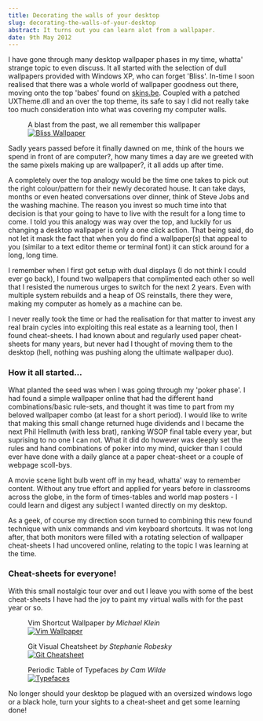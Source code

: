 ```yaml
---
title: Decorating the walls of your desktop
slug: decorating-the-walls-of-your-desktop
abstract: It turns out you can learn alot from a wallpaper.
date: 9th May 2012
---
```


I have gone through many desktop wallpaper phases in my time, whatta' strange topic to even discuss.
It all started with the selection of dull wallpapers provided with Windows XP, who can forget 'Bliss'.
In-time I soon realised that there was a whole world of wallpaper goodness out there, moving onto the top 'babes' found on [skins.be](http://skins.be).
Coupled with a patched UXTheme.dll and an over the top theme, its safe to say I did not really take too much consideration into what was covering my computer walls.

<figure>
    <figcaption>A blast from the past, we all remember this wallpaper</figcaption>
    <a href="http://en.wikipedia.org/wiki/Bliss_(image)"><img class="shadow" src="/uploads/decorating-the-walls-of-your-desktop/bliss.jpg" alt="Bliss Wallpaper" /></a>
</figure>

Sadly years passed before it finally dawned on me, think of the hours we spend in front of are computer?, how many times a day are we greeted with the same pixels making up are wallpaper?, it all adds up after time.

A completely over the top analogy would be the time one takes to pick out the right colour/pattern for their newly decorated house.
It can take days, months or even heated conversations over dinner, think of Steve Jobs and the washing machine.
The reason you invest so much time into that decision is that your going to have to live with the result for a long time to come.
I told you this analogy was way over the top, and luckily for us changing a desktop wallpaper is only a one click action.
That being said, do not let it mask the fact that when you do find a wallpaper(s) that appeal to you (similar to a text editor theme or terminal font) it can stick around for a long, long time.

I remember when I first got setup with dual displays (I do not think I could ever go back), I found two wallpapers that complimented each other so well that I resisted the numerous urges to switch for the next 2 years.
Even with multiple system rebuilds and a heap of OS reinstalls, there they were, making my computer as homely as a machine can be.

I never really took the time or had the realisation for that matter to invest any real brain cycles into exploiting this real estate as a learning tool, then I found cheat-sheets.
I had known about and regularly used paper cheat-sheets for many years, but never had I thought of moving them to the desktop (hell, nothing was pushing along the ultimate wallpaper duo).

### How it all started...

What planted the seed was when I was going through my 'poker phase'.
I had found a simple wallpaper online that had the different hand combinations/basic rule-sets, and thought it was time to part from my beloved wallpaper combo (at least for a short period).
I would like to write that making this small change returned huge dividends and I became the next Phil Hellmuth (with less brat), ranking WSOP final table every year, but suprising to no one I can not.
What it did do however was deeply set the rules and hand combinations of poker into my mind, quicker than I could ever have done with a daily glance at a paper cheat-sheet or a couple of webpage scoll-bys.

A movie scene light bulb went off in my head, whatta' way to remember content.
Without any true effort and applied for years before in classrooms across the globe, in the form of times-tables and world map posters - I could learn and digest any subject I wanted directly on my desktop.

As a geek, of course my direction soon turned to combining this new found technique with unix commands and vim keyboard shortcuts.
It was not long after, that both monitors were filled with a rotating selection of wallpaper cheat-sheets I had uncovered online, relating to the topic I was learning at the time.

### Cheat-sheets for everyone!

With this small nostalgic tour over and out I leave you with some of the best cheat-sheets I have had the joy to paint my virtual walls with for the past year or so.

<figure>
    <figcaption>Vim Shortcut Wallpaper <em>by Michael Klein</em></figcaption>
    <a href="http://github.com/LevelbossMike/vim_shortcut_wallpaper"><img class="shadow" alt="Vim Wallpaper" src="/uploads/decorating-the-walls-of-your-desktop/vim-shortcuts.jpg" /></a>
</figure>

<figure>
    <figcaption>Git Visual Cheatsheet <em>by Stephanie Robesky</em></figcaption>
    <a href="http://github.com/nerdgirl/git-cheatsheet-visual"><img class="shadow" alt="Git Cheatsheet" src="/uploads/decorating-the-walls-of-your-desktop/git-cheatsheet.jpg" /></a>
</figure>

<figure>
    <figcaption>Periodic Table of Typefaces <em>by Cam Wilde</em></figcaption>
    <a href="http://www.squidspot.com/Periodic_Table_of_Typefaces.html"><img class="shadow" alt="Typefaces" src="/uploads/decorating-the-walls-of-your-desktop/periodic-table-of-typefaces.jpg" /></a>
</figure>

No longer should your desktop be plagued with an oversized windows logo or a black hole, turn your sights to a cheat-sheet and get some learning done!
